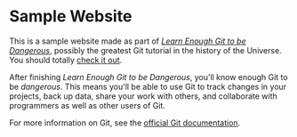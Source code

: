 # Sample Website

This is a sample website made as part of [*Learn Enough Git to be Dangerous*](http://learnenough.com/git-tutorial), possibly the greatest Git tutorial in the history of the Universe. You should totally [check it out](http://learnenough.com/git-tutorial).

After finishing *Learn Enough Git to be Dangerous*, you'll know enough Git to be *dangerous*. This means you'll be able to use Git to track changes in your projects, back up data, share your work with others, and collaborate with programmers as well as other users of Git.

For more information on Git, see the
[official Git documentation](https://git-scm.com/).
